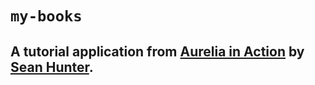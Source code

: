 # `my-books`
## A tutorial application from [Aurelia in Action](https://www.manning.com/books/aurelia-in-action) by [Sean Hunter](https://github.com/freshcutdevelopment).

